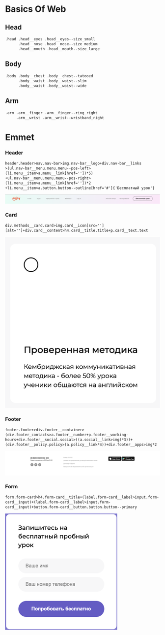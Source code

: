 # Basics Of Web

## Head

```
.head .head__eyes .head__eyes--size_small
      .head__nose .head__nose--size_medium
      .head__mouth .head__mouth--size_large
```

## Body

```
.body .body__chest .body__chest--tatooed
      .body__waist .body__waist--slim
      .body__waist .body__waist--wide
```

## Arm
```
.arm .arm__finger .arm__finger--ring_right
     .arm__wrist .arm__wrist--wristband_right
```


# Emmet

### Header
```
header.header>nav.nav-bar>img.nav-bar__logo+div.nav-bar__links
>(ul.nav-bar__menu.menu.menu--pos-left>(li.menu__item>a.menu__link[href=''])*5)
+ul.nav-bar__menu.menu.menu--pos-right>(li.menu__item>a.menu__link[href=''])*2
+li.menu__item>a.button.button--outline[href='#']{'Бесплатный урок'}

```
![header](img/header.png)


### Card
```
div.methods__card.card>img.card__icon[src=''][alt='']+div.card__content>h4.card__title.title+p.card__text.text

```
![card](img/card.png)

### Footer
```
footer.footer>div.footer__container>(div.footer_contacts>a.footer__number+p.footer__working-hours+div.footer__social.social>((a.social__link>img)*3))+(div.footer__policy.policy>(a.policy__link*4))+div.footer__apps>img*2
```

![footer](img/footer.png)

### Form
```
form.form-card>h4.form-card__title+(label.form-card__label>input.form-card__input)+(label.form-card__label>input.form-card__input)+button.form-card__button.button.button--primary
```
![form](img/form.png)

